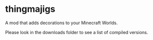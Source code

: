 # thingmajigs
A mod that adds decorations to your Minecraft Worlds.

Please look in the downloads folder to see a list of compiled versions.
